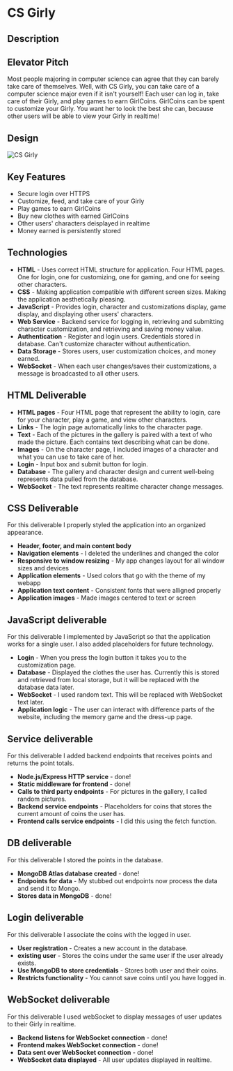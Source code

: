 # CS Girly
## Description
## Elevator Pitch
Most people majoring in computer science can agree that they can barely take care of themselves. Well, with CS Girly, you can take care of a computer science major even if it isn't yourself! Each user can log in, take care of their Girly, and play games to earn GirlCoins. GirlCoins can be spent to customize your Girly. You want her to look the best she can, because other users will be able to view your Girly in realtime!

## Design
![CS Girly](https://github.com/soph1e-mart1n/startup/assets/112999477/640e153c-5929-47d4-9c32-bb7b26f868e7)

## Key Features
* Secure login over HTTPS
* Customize, feed, and take care of your Girly
* Play games to earn GirlCoins
* Buy new clothes with earned GirlCoins
* Other users' characters deisplayed in realtime
* Money earned is persistently stored

## Technologies
* **HTML** - Uses correct HTML structure for application. Four HTML pages. One for login, one for customizing, one for gaming, and one for seeing other characters.
* **CSS** - Making application compatible with different screen sizes. Making the application aesthetically pleasing.
* **JavaScript** - Provides login, character and customizations display, game display, and displaying other users' characters. 
* **Web Service** - Backend service for logging in, retrieving and submitting character customization, and retrieving and saving money value. 
* **Authentication** - Register and login users. Credentials stored in database. Can't customize character without authentication.
* **Data Storage** - Stores users, user customization choices, and money earned.
* **WebSocket** - When each user changes/saves their customizations, a message is broadcasted to all other users.

## HTML Deliverable
* **HTML pages** - Four HTML page that represent the ability to login, care for your character, play a game, and view other characters.
* **Links** - The login page automatically links to the character page.
* **Text** - Each of the pictures in the gallery is paired with a text of who made the picture. Each contains text describing what can be done.
* **Images** - On the character page, I included images of a character and what you can use to take care of her.
* **Login** - Input box and submit button for login.
* **Database** - The gallery and character design and current well-being represents data pulled from the database.
* **WebSocket** - The text represents realtime character change messages.

## CSS Deliverable
For this deliverable I properly styled the application into an organized appearance.

- **Header, footer, and main content body**
- **Navigation elements** - I deleted the underlines and changed the color
- **Responsive to window resizing** - My app changes layout for all window sizes and devices
- **Application elements** - Used colors that go with the theme of my webapp
- **Application text content** - Consistent fonts that were alligned properly
- **Application images** - Made images centered to text or screen

## JavaScript deliverable
For this deliverable I implemented by JavaScript so that the application works for a single user. I also added placeholders for future technology.

- **Login** - When you press the login button it takes you to the customization page.
- **Database** - Displayed the clothes the user has. Currently this is stored and retrieved from local storage, but it will be replaced with the database data later.
- **WebSocket** - I used random text. This will be replaced with WebSocket text later.
- **Application logic** - The user can interact with difference parts of the website, including the memory game and the dress-up page.

## Service deliverable
For this deliverable I added backend endpoints that receives points and returns the point totals.

- **Node.js/Express HTTP service** - done!
- **Static middleware for frontend** - done!
- **Calls to third party endpoints** - For pictures in the gallery, I called random pictures.
- **Backend service endpoints** - Placeholders for coins that stores the current amount of coins the user has.
- **Frontend calls service endpoints** - I did this using the fetch function.

## DB deliverable
For this deliverable I stored the points in the database.

- **MongoDB Atlas database created** - done!
- **Endpoints for data** - My stubbed out endpoints now process the data and send it to Mongo.
- **Stores data in MongoDB** - done!

## Login deliverable
For this deliverable I associate the coins with the logged in user.

- **User registration** - Creates a new account in the database.
- **existing user** - Stores the coins under the same user if the user already exists.
- **Use MongoDB to store credentials** - Stores both user and their coins.
- **Restricts functionality** - You cannot save coins until you have logged in.

## WebSocket deliverable
For this deliverable I used webSocket to display messages of user updates to their Girly in realtime.

- **Backend listens for WebSocket connection** - done!
- **Frontend makes WebSocket connection** - done!
- **Data sent over WebSocket connection** - done!
- **WebSocket data displayed** - All user updates displayed in realtime.
